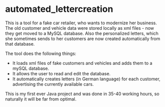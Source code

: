 # automated_lettercreation
This is a tool for a fake car retailer, who wants to modernize her business. The old customer and vehicle data were stored locally as xml files - now they get moved to a MySQL database. 
Also the personalized letters, which she sometimes sends to her customers are now created automatically from that database.

The tool does the following things:
 - It loads xml files of fake customers and vehicles and adds them to a mySQL database.
 - It allows the user to read and edit the database.
 - It automatically creates letters (in German language) for each customer, advertising the currently available cars.

This is my first ever Java project and was done in 35-40 working hours, so naturally it will be far from optimal.
